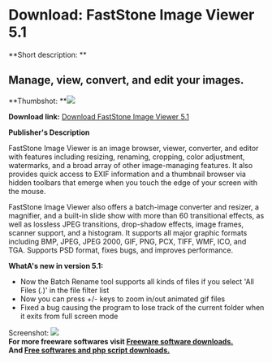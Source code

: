 # Download: FastStone Image Viewer 5.1

**Short description: **

## Manage, view, convert, and edit your images.

  
**Thumbshot: **![](http://www.freewarefiles.com/screenshot/fs_imageviewer_md.jpg)   
  
**Download link:** [Download FastStone Image Viewer 5.1](http://freesoftwares.boysofts.com/FastStone-Image-Viewer_program_11862.html)  
  

**Publisher's Description**  
  

FastStone Image Viewer is an image browser, viewer, converter, and editor with
features including resizing, renaming, cropping, color adjustment, watermarks,
and a broad array of other image-managing features. It also provides quick
access to EXIF information and a thumbnail browser via hidden toolbars that
emerge when you touch the edge of your screen with the mouse.

FastStone Image Viewer also offers a batch-image converter and resizer, a
magnifier, and a built-in slide show with more than 60 transitional effects,
as well as lossless JPEG transitions, drop-shadow effects, image frames,
scanner support, and a histogram. It supports all major graphic formats
including BMP, JPEG, JPEG 2000, GIF, PNG, PCX, TIFF, WMF, ICO, and TGA.
Supports PSD format, fixes bugs, and improves performance.

**WhatA's new in version 5.1:**

  * Now the Batch Rename tool supports all kinds of files if you select 'All Files (*.*)' in the file filter list 
  * Now you can press +/- keys to zoom in/out animated gif files 
  * Fixed a bug causing the program to lose track of the current folder when it exits from full screen mode 

  
  
Screenshot: ![](http://www.freewarefiles.com/screenshot/fs_imageviewer.jpg)  
**For more freeware softwares visit [Freeware software downloads.](http://freesoftwares.boysofts.com/)**   
**And [Free softwares and php script downloads.](http://www.boysofts.com/)**

